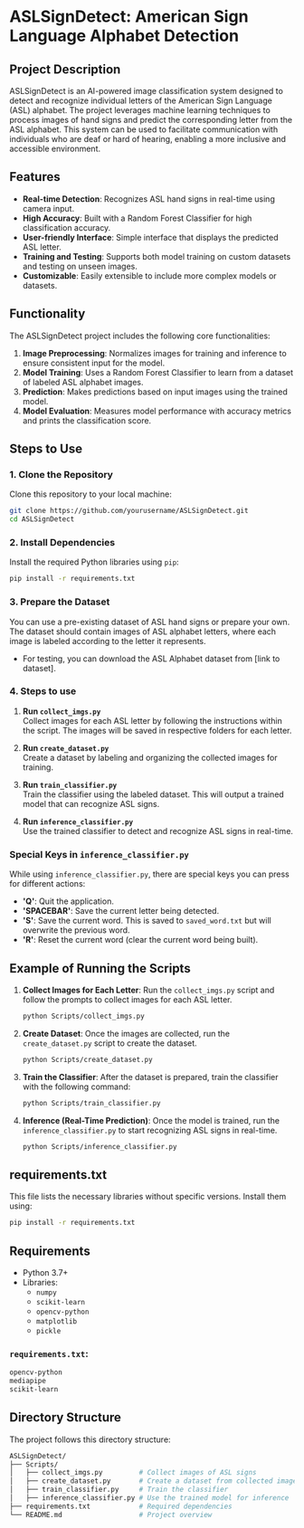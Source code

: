 
# ASLSignDetect: American Sign Language Alphabet Detection

## Project Description
ASLSignDetect is an AI-powered image classification system designed to detect and recognize individual letters of the American Sign Language (ASL) alphabet. The project leverages machine learning techniques to process images of hand signs and predict the corresponding letter from the ASL alphabet. This system can be used to facilitate communication with individuals who are deaf or hard of hearing, enabling a more inclusive and accessible environment.

## Features
- **Real-time Detection**: Recognizes ASL hand signs in real-time using camera input.
- **High Accuracy**: Built with a Random Forest Classifier for high classification accuracy.
- **User-friendly Interface**: Simple interface that displays the predicted ASL letter.
- **Training and Testing**: Supports both model training on custom datasets and testing on unseen images.
- **Customizable**: Easily extensible to include more complex models or datasets.

## Functionality
The ASLSignDetect project includes the following core functionalities:
1. **Image Preprocessing**: Normalizes images for training and inference to ensure consistent input for the model.
2. **Model Training**: Uses a Random Forest Classifier to learn from a dataset of labeled ASL alphabet images.
3. **Prediction**: Makes predictions based on input images using the trained model.
4. **Model Evaluation**: Measures model performance with accuracy metrics and prints the classification score.

## Steps to Use
### 1. Clone the Repository
Clone this repository to your local machine:
```bash
git clone https://github.com/yourusername/ASLSignDetect.git
cd ASLSignDetect
```

### 2. Install Dependencies
Install the required Python libraries using `pip`:
```bash
pip install -r requirements.txt
```

### 3. Prepare the Dataset
You can use a pre-existing dataset of ASL hand signs or prepare your own. The dataset should contain images of ASL alphabet letters, where each image is labeled according to the letter it represents.

- For testing, you can download the ASL Alphabet dataset from [link to dataset].

### 4. Steps to use

1. **Run `collect_imgs.py`**  
   Collect images for each ASL letter by following the instructions within the script. The images will be saved in respective folders for each letter.

2. **Run `create_dataset.py`**  
   Create a dataset by labeling and organizing the collected images for training.

3. **Run `train_classifier.py`**  
   Train the classifier using the labeled dataset. This will output a trained model that can recognize ASL signs.

4. **Run `inference_classifier.py`**  
   Use the trained classifier to detect and recognize ASL signs in real-time.

### Special Keys in `inference_classifier.py`

While using `inference_classifier.py`, there are special keys you can press for different actions:

- **'Q'**: Quit the application.
- **'SPACEBAR'**: Save the current letter being detected.
- **'S'**: Save the current word. This is saved to `saved_word.txt` but will overwrite the previous word.
- **'R'**: Reset the current word (clear the current word being built).

## Example of Running the Scripts

1. **Collect Images for Each Letter**:
    Run the `collect_imgs.py` script and follow the prompts to collect images for each ASL letter.

    ```bash
    python Scripts/collect_imgs.py
    ```

2. **Create Dataset**:
    Once the images are collected, run the `create_dataset.py` script to create the dataset.

    ```bash
    python Scripts/create_dataset.py
    ```

3. **Train the Classifier**:
    After the dataset is prepared, train the classifier with the following command:

    ```bash
    python Scripts/train_classifier.py
    ```

4. **Inference (Real-Time Prediction)**:
    Once the model is trained, run the `inference_classifier.py` to start recognizing ASL signs in real-time.

    ```bash
    python Scripts/inference_classifier.py
    ```

## requirements.txt

This file lists the necessary libraries without specific versions. Install them using:

```bash
pip install -r requirements.txt
```

## Requirements

- Python 3.7+
- Libraries:
  - `numpy`
  - `scikit-learn`
  - `opencv-python`
  - `matplotlib`
  - `pickle`

### `requirements.txt`:
```bash
opencv-python
mediapipe
scikit-learn
```

## Directory Structure
The project follows this directory structure:
```bash
ASLSignDetect/
├── Scripts/
│   ├── collect_imgs.py         # Collect images of ASL signs
│   ├── create_dataset.py       # Create a dataset from collected images
│   ├── train_classifier.py     # Train the classifier
│   ├── inference_classifier.py # Use the trained model for inference
├── requirements.txt            # Required dependencies
└── README.md                   # Project overview
```
